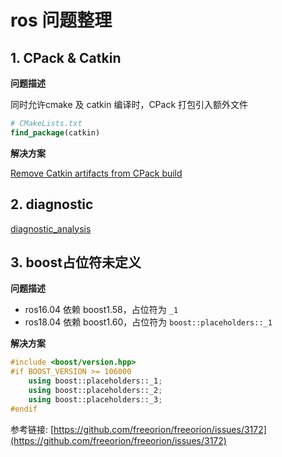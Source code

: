 # ros 问题整理

## 1. CPack & Catkin

**问题描述**

同时允许cmake 及 catkin 编译时，CPack 打包引入额外文件

```cmake
# CMakeLists.txt
find_package(catkin)
```

**解决方案**

[Remove Catkin artifacts from CPack build](https://stackoverflow.com/questions/50486421/remove-catkin-artifacts-from-cpack-build)

## 2. diagnostic

[diagnostic_analysis](http://wiki.ros.org/diagnostic_analysis)

## 3. boost占位符未定义

**问题描述**

- ros16.04 依赖 boost1.58，占位符为 `_1`
- ros18.04 依赖 boost1.60，占位符为 `boost::placeholders::_1`

**解决方案**

```c++
#include <boost/version.hpp>
#if BOOST_VERSION >= 106000
	using boost::placeholders::_1;
	using boost::placeholders::_2;
	using boost::placeholders::_3;
#endif
```

参考链接: [https://github.com/freeorion/freeorion/issues/3172](https://github.com/freeorion/freeorion/issues/3172)

